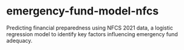 # emergency-fund-model-nfcs
Predicting financial preparedness using NFCS 2021 data, a logistic regression model to identify key factors influencing emergency fund adequacy.
